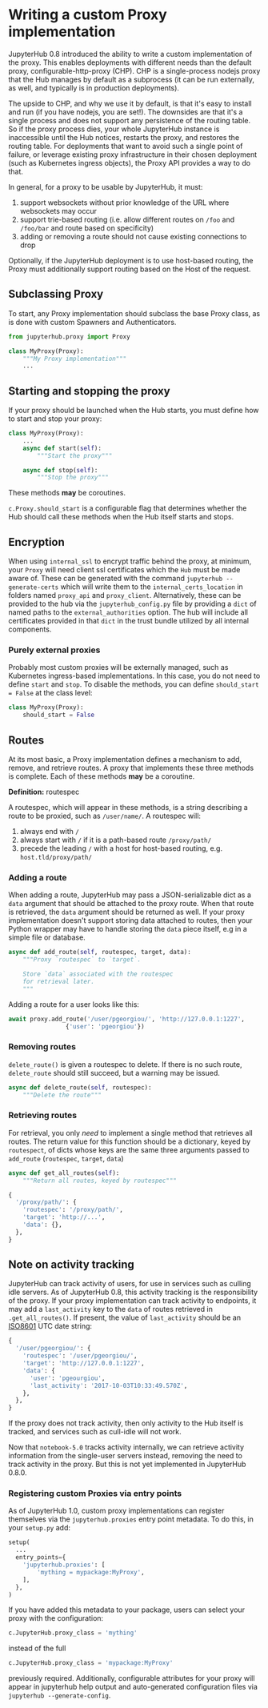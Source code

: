 # Writing a custom Proxy implementation

JupyterHub 0.8 introduced the ability to write a custom implementation of the
proxy. This enables deployments with different needs than the default proxy,
configurable-http-proxy (CHP). CHP is a single-process nodejs proxy that the
Hub manages by default as a subprocess (it can be run externally, as well, and
typically is in production deployments).

The upside to CHP, and why we use it by default, is that it's easy to install
and run (if you have nodejs, you are set!). The downsides are that it's a
single process and does not support any persistence of the routing table. So
if the proxy process dies, your whole JupyterHub instance is inaccessible
until the Hub notices, restarts the proxy, and restores the routing table. For
deployments that want to avoid such a single point of failure, or leverage
existing proxy infrastructure in their chosen deployment (such as Kubernetes
ingress objects), the Proxy API provides a way to do that.

In general, for a proxy to be usable by JupyterHub, it must:

1. support websockets without prior knowledge of the URL where websockets may
   occur
2. support trie-based routing (i.e. allow different routes on `/foo` and
   `/foo/bar` and route based on specificity)
3. adding or removing a route should not cause existing connections to drop

Optionally, if the JupyterHub deployment is to use host-based routing,
the Proxy must additionally support routing based on the Host of the request.

## Subclassing Proxy

To start, any Proxy implementation should subclass the base Proxy class,
as is done with custom Spawners and Authenticators.

```python
from jupyterhub.proxy import Proxy

class MyProxy(Proxy):
    """My Proxy implementation"""
    ...
```

## Starting and stopping the proxy

If your proxy should be launched when the Hub starts, you must define how
to start and stop your proxy:

```python
class MyProxy(Proxy):
    ...
    async def start(self):
        """Start the proxy"""

    async def stop(self):
        """Stop the proxy"""
```

These methods **may** be  coroutines.

`c.Proxy.should_start` is a configurable flag that determines whether the
Hub should call these methods when the Hub itself starts and stops.

## Encryption

When using `internal_ssl` to encrypt traffic behind the proxy, at minimum,
your `Proxy` will need client ssl certificates which the `Hub` must be made
aware of. These can be generated with the command `jupyterhub --generate-certs`
which will write them to the `internal_certs_location` in folders named
`proxy_api` and `proxy_client`. Alternatively, these can be provided to the
hub via the `jupyterhub_config.py` file by providing a `dict` of named paths
to the `external_authorities` option. The hub will include all certificates
provided in that `dict` in the trust bundle utilized by all internal
components.

### Purely external proxies

Probably most custom proxies will be externally managed,
such as Kubernetes ingress-based implementations.
In this case, you do not need to define `start` and `stop`.
To disable the methods, you can define `should_start = False` at the class level:

```python
class MyProxy(Proxy):
    should_start = False
```

## Routes

At its most basic, a Proxy implementation defines a mechanism to add, remove,
and retrieve routes. A proxy that implements these three methods is complete.
Each of these methods **may** be a coroutine.

**Definition:** routespec

A routespec, which will appear in these methods, is a string describing a
route to be proxied, such as `/user/name/`. A routespec will:

1. always end with `/`
2. always start with `/` if it is a path-based route `/proxy/path/`
3. precede the leading `/` with a host for host-based routing, e.g.
   `host.tld/proxy/path/`

### Adding a route

When adding a route, JupyterHub may pass a JSON-serializable dict as a `data`
argument that should be attached to the proxy route. When that route is
retrieved, the `data` argument should be returned as well. If your  proxy
implementation doesn't support storing data attached to routes, then your
Python wrapper may have to handle storing the `data` piece itself, e.g in a
simple file or database.

```python
async def add_route(self, routespec, target, data):
    """Proxy `routespec` to `target`.

    Store `data` associated with the routespec
    for retrieval later.
    """
```

Adding a route for a user looks like this:

```python
await proxy.add_route('/user/pgeorgiou/', 'http://127.0.0.1:1227',
                {'user': 'pgeorgiou'})
```

### Removing routes

`delete_route()` is given a routespec to delete. If there is no such route,
`delete_route` should still succeed, but a warning may be issued.

```python
async def delete_route(self, routespec):
    """Delete the route"""
```

### Retrieving routes

For retrieval, you only *need* to implement a single method that retrieves all
routes. The return value for this function should be a dictionary, keyed by
`routespect`, of dicts whose keys are the same three arguments passed to
`add_route` (`routespec`, `target`, `data`)

```python
async def get_all_routes(self):
    """Return all routes, keyed by routespec"""
```

```python
{
  '/proxy/path/': {
    'routespec': '/proxy/path/',
    'target': 'http://...',
    'data': {},
  },
}
```

## Note on activity tracking

JupyterHub can track activity of users, for use in services such as culling
idle servers. As of JupyterHub 0.8, this activity tracking is the
responsibility of the proxy. If your proxy implementation can track activity
to endpoints, it may add a `last_activity` key to the `data` of routes
retrieved in `.get_all_routes()`. If present, the value of `last_activity`
should be an [ISO8601](https://en.wikipedia.org/wiki/ISO_8601) UTC date
string:

```python
{
  '/user/pgeorgiou/': {
    'routespec': '/user/pgeorgiou/',
    'target': 'http://127.0.0.1:1227',
    'data': {
      'user': 'pgeourgiou',
      'last_activity': '2017-10-03T10:33:49.570Z',
    },
  },
}
```

If the proxy does not track activity, then only activity to the Hub itself is
tracked, and services such as cull-idle will not work.

Now that `notebook-5.0` tracks activity internally, we can retrieve activity
information from the single-user servers instead, removing the need to track
activity in the proxy. But this is not yet implemented in JupyterHub 0.8.0.

### Registering custom Proxies via entry points

As of JupyterHub 1.0, custom proxy implementations can register themselves via
the `jupyterhub.proxies` entry point metadata.
To do this, in your `setup.py` add:

```python
setup(
  ...
  entry_points={
    'jupyterhub.proxies': [
        'mything = mypackage:MyProxy',
    ],
  },
)
```

If you have added this metadata to your package,
users can select your proxy with the configuration:

```python
c.JupyterHub.proxy_class = 'mything'
```

instead of the full

```python
c.JupyterHub.proxy_class = 'mypackage:MyProxy'
```

previously required.
Additionally, configurable attributes for your proxy will
appear in jupyterhub help output and auto-generated configuration files
via `jupyterhub --generate-config`.
